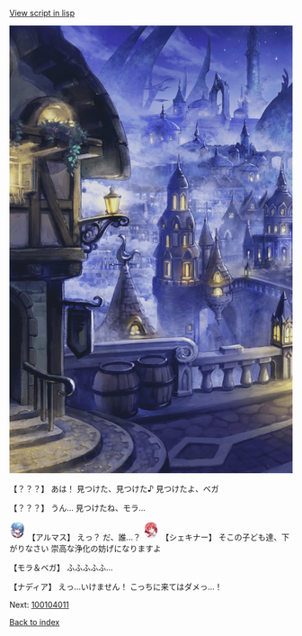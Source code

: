 [View script in lisp](../scripts/100103063.txt)

![101_city_night1.png](../images/backgrounds/101_city_night1.png)

【？？？】
あは！
見つけた、見つけた♪
見つけたよ、ベガ

【？？？】
うん…
見つけたね、モラ…

<img src="../images/units/3103811.png" alt="3103811.png" height="34"/>
【アルマス】
えっ？
だ、誰…？

<img src="../images/units/3400711.png" alt="3400711.png" height="34"/>
【シェキナー】
そこの子ども達、下がりなさい
崇高な浄化の妨げになりますよ

【モラ＆ベガ】
ふふふふふ…

【ナディア】
えっ…いけません！
こっちに来てはダメっ…！


Next: [100104011](100104011.md)

[Back to index](index.md)
